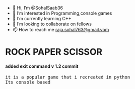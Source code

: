 - 👋 Hi, I’m @SohalSaab36
- 👀 I’m interested in Programming,console games
- 🌱 I’m currently learning C++
- 💞️ I’m looking to collaborate on fellows
- 📫 How to reach me raja.sohal763@gmail.vom

<!---
SohalSaab36/SohalSaab36 is a ✨ special ✨ repository because its `README.md` (this file) appears on your GitHub profile.
You can click the Preview link to take a look at your changes.
--->

<h1>ROCK PAPER SCISSOR</h1>
<h4>added exit command v 1.2 commit</h4>
<pre>it is a popular game that i recreated in python 
Its console based
</pre>
